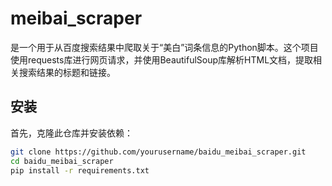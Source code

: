 # meibai_scraper
是一个用于从百度搜索结果中爬取关于“美白”词条信息的Python脚本。这个项目使用requests库进行网页请求，并使用BeautifulSoup库解析HTML文档，提取相关搜索结果的标题和链接。


## 安装

首先，克隆此仓库并安装依赖：

```bash
git clone https://github.com/yourusername/baidu_meibai_scraper.git
cd baidu_meibai_scraper
pip install -r requirements.txt
